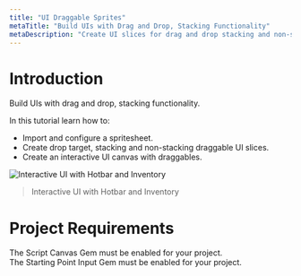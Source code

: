 ```yaml
---
title: "UI Draggable Sprites"
metaTitle: "Build UIs with Drag and Drop, Stacking Functionality"
metaDescription: "Create UI slices for drag and drop stacking and non-stacking elements.  Create an interactive UI canvas with a hotbar and inventory."
---
```


# Introduction

Build UIs with drag and drop, stacking functionality.

In this tutorial learn how to:

-  Import and configure a spritesheet.
-  Create drop target, stacking and non-stacking draggable UI slices.
-  Create an interactive UI canvas with draggables.

![Interactive UI with Hotbar and Inventory](../images/03/drag-01.png "Interactive UI with Hotbar and Inventory")
> Interactive UI with Hotbar and Inventory

# Project Requirements

The Script Canvas Gem must be enabled for your project.   
The Starting Point Input Gem must be enabled for your project.
